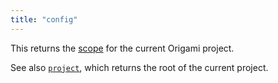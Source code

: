 ```yaml
---
title: "config"
---
```


This returns the [scope](/language/scope.html) for the current Origami project.

See also [`project`](project.html), which returns the root of the current project.
